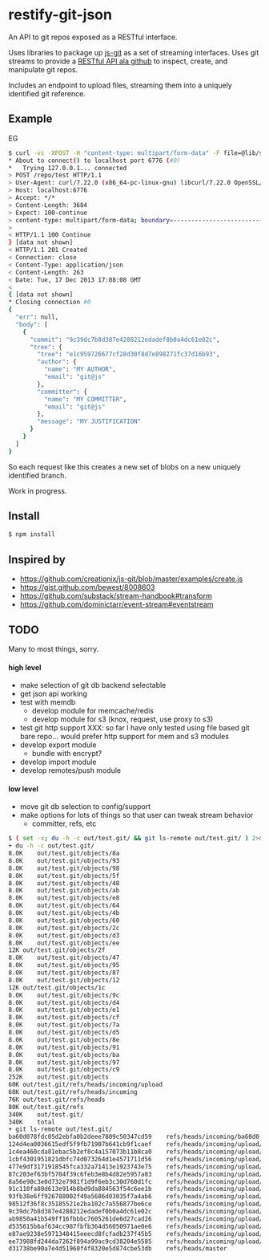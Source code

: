 
# restify-git-json

An API to git repos exposed as a RESTful interface.

Uses libraries to package up
[js-git](https://github.com/creationix/js-git) as a set of streaming
interfaces.  Uses git streams to provide a
[RESTful API ala github](http://developer.github.com/v3/git/blobs/) 
to inspect, create, and manipulate git repos.

Includes an endpoint to upload files, streaming them into a uniquely
identified git reference.

## Example
EG
```bash
$ curl -vs -XPOST -H "content-type: multipart/form-data" -F file=@lib/stream-git.js localhost:6776/repo/test | json
* About to connect() to localhost port 6776 (#0)
*   Trying 127.0.0.1... connected
> POST /repo/test HTTP/1.1
> User-Agent: curl/7.22.0 (x86_64-pc-linux-gnu) libcurl/7.22.0 OpenSSL/1.0.1 zlib/1.2.3.4 libidn/1.23 librtmp/2.3
> Host: localhost:6776
> Accept: */*
> Content-Length: 3684
> Expect: 100-continue
> content-type: multipart/form-data; boundary=----------------------------e64fd18f9418
>
< HTTP/1.1 100 Continue
} [data not shown]
< HTTP/1.1 201 Created
< Connection: close
< Content-Type: application/json
< Content-Length: 263
< Date: Tue, 17 Dec 2013 17:08:08 GMT
<
{ [data not shown]
* Closing connection #0
{ 
  "err": null,
  "body": [
    { 
      "commit": "9c39dc7b8d387e4288212edadef0b0a4dc61e02c",
      "tree": {
        "tree": "e1c959726677cf28d30f8d7e898271fc37d16b93",
        "author": {
          "name": "MY AUTHOR",
          "email": "git@js"
        },
        "committer": {
          "name": "MY COMMITTER",
          "email": "git@js"
        },
        "message": "MY JUSTIFICATION"  
      }
    }
  ]
}

```
So each request like this creates a new set of blobs on a new uniquely
identified branch.



Work in progress.

## Install
```bash
$ npm install
```

## Inspired by

* https://github.com/creationix/js-git/blob/master/examples/create.js
* https://gist.github.com/bewest/8008603
* https://github.com/substack/stream-handbook#transform
* https://github.com/dominictarr/event-stream#eventstream

## TODO

Many to most things, sorry.
#### high level
* make selection of git db backend selectable
* get json api working
* test with memdb
  * develop module for memcache/redis
  * develop module for s3 (knox, request, use proxy to s3)
* test git http support XXX: so far I have only tested using file
  based git bare repo... would prefer http support for mem and s3
  modules
* develop export module
  * bundle with encrypt?
* develop import module
* develop remotes/push module

#### low level
* move git db selection to config/support
* make options for lots of things so that user can tweak stream
  behavior
  * committer, refs, etc


```bash
$ ( set -x; du -h -c out/test.git/ && git ls-remote out/test.git/ ) 2>&1 | tee -a README.markdown 
+ du -h -c out/test.git/
8.0K	out/test.git/objects/8a
8.0K	out/test.git/objects/93
8.0K	out/test.git/objects/98
8.0K	out/test.git/objects/5f
8.0K	out/test.git/objects/48
8.0K	out/test.git/objects/ab
8.0K	out/test.git/objects/e8
8.0K	out/test.git/objects/64
8.0K	out/test.git/objects/4b
8.0K	out/test.git/objects/60
8.0K	out/test.git/objects/2c
8.0K	out/test.git/objects/d3
8.0K	out/test.git/objects/ee
12K	out/test.git/objects/2f
8.0K	out/test.git/objects/47
8.0K	out/test.git/objects/95
8.0K	out/test.git/objects/87
8.0K	out/test.git/objects/12
12K	out/test.git/objects/1c
8.0K	out/test.git/objects/9c
8.0K	out/test.git/objects/d4
8.0K	out/test.git/objects/e1
8.0K	out/test.git/objects/cf
8.0K	out/test.git/objects/7a
8.0K	out/test.git/objects/d5
8.0K	out/test.git/objects/8e
8.0K	out/test.git/objects/91
8.0K	out/test.git/objects/ba
8.0K	out/test.git/objects/97
8.0K	out/test.git/objects/c9
252K	out/test.git/objects
60K	out/test.git/refs/heads/incoming/upload
68K	out/test.git/refs/heads/incoming
76K	out/test.git/refs/heads
80K	out/test.git/refs
340K	out/test.git/
340K	total
+ git ls-remote out/test.git/
ba60d078fdc05d2ebfa0b2deee7809c50347cd59	refs/heads/incoming/ba60d0
124d4ea0036615edf5f9fb71907b641cb9f1caef	refs/heads/incoming/upload/124d4e
1c4ea460cda81ebac5b2ef8c4a157073b11b8ca0	refs/heads/incoming/upload/1c4ea4
1cbf4301951821dbfc74d073264d1e4571711d56	refs/heads/incoming/upload/1cbf43
477e9df3171918545fca332a71413e1923743e75	refs/heads/incoming/upload/477e9d
87c203ef63bf5704f39c6feb3e8b4d82e5957a83	refs/heads/incoming/upload/87c203
8a56e90c3e0d732e7981f1d9f6eb3c30d760d1fc	refs/heads/incoming/upload/8a56e9
91c110fa80d613e914b8bd9da884563f54c6ee1b	refs/heads/incoming/upload/91c110
93fb38e6ff926788002f49a5686d03035f7a4ab6	refs/heads/incoming/upload/93fb38
98512f36f8c35185521e2ba102c7a556877be6ce	refs/heads/incoming/upload/98512f
9c39dc7b8d387e4288212edadef0b0a4dc61e02c	refs/heads/incoming/upload/9c39dc
ab9850a41b549ff16fbbbc7605261de6d27cad26	refs/heads/incoming/upload/ab9850
d535615b6af634cc987fbfb364d56050971ae0e6	refs/heads/incoming/upload/d53561
e87ae9238e5971348415eeecd8fcfadb237f45b5	refs/heads/incoming/upload/e87ae9
ee73988fd244da7262f894a99ac9cd38204e5585	refs/heads/incoming/upload/ee7398
d31738be90a7e4d51960f4f8320e5d874cbe53db	refs/heads/master
```
